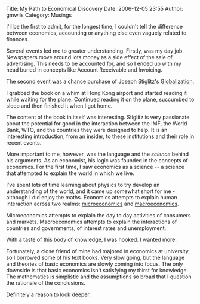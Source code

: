 Title: My Path to Economical Discovery
Date: 2006-12-05 23:55
Author: gmwils
Category: Musings

I'll be the first to admit, for the longest time, I couldn't tell the
difference between economics, accounting or anything else even vaguely
related to finances.

</p>

Several events led me to greater understanding. Firstly, was my day job.
Newspapers move around lots money as a side effect of the sale of
advertising. This needs to be accounted for, and so I ended up with my
head buried in concepts like Account Receivable and Invoicing.

</p>

The second event was a chance purchase of Joseph Stiglitz's
[Globalization][].

</p>

I grabbed the book on a whim at Hong Kong airport and started reading it
while waiting for the plane. Continued reading it on the plane,
succumbed to sleep and then finished it when I got home.

</p>

The content of the book in itself was interesting. Stiglitz is very
passionate about the potential for good in the interaction between the
IMF, the World Bank, WTO, and the countries they were designed to help.
It is an interesting introduction, from an insider, to these
institutions and their role in recent events.

</p>

More important to me, however, was the language and the *science* behind
his arguments. As an economist, his logic was founded in the concepts of
economics. For the first time, I saw economics as a science -- a science
that attempted to explain the world in which we live.

</p>

I've spent lots of time learning about physics to try develop an
understanding of the world, and it came up somewhat short for me -
although I did enjoy the maths. Economics attempts to explain human
interaction across two realms: [microeconomics][] and
[macroeconomics][].

</p>

Microeconomics attempts to explain the day to day activities of
consumers and markets. Macroeconomics attempts to explain the
interactions of countries and governments, of interest rates and
unemployment.

</p>

With a taste of this body of knowledge, I was hooked. I wanted more.

</p>

Fortunately, a close friend of mine had majored in economics at
university, so I borrowed some of his text books. Very slow going, but
the language and theories of basic economics are slowly coming into
focus. The only downside is that basic economics isn't satisfying my
thirst for knowledge. The mathematics is simplistic and the assumptions
so broad that I question the rationale of the conclusions.

</p>

Definitely a reason to look deeper.

</p>

  [Globalization]: http://www.amazon.com/exec/obidos/asin/0393324397/ref=nosim/pseudofish-20
  [microeconomics]: http://en.wikipedia.org/wiki/Microeconomics
  [macroeconomics]: http://en.wikipedia.org/wiki/Macroeconomics

